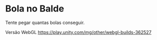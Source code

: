 # Bola no Balde
 Tente pegar quantas bolas conseguir.

Versão WebGL https://play.unity.com/mg/other/webgl-builds-362527
